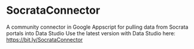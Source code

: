 # SocrataConnector
A community connector in Google Appscript for pulling data from Socrata portals into Data Studio
Use the latest version with Data Studio here: https://bit.ly/SocrataConnector